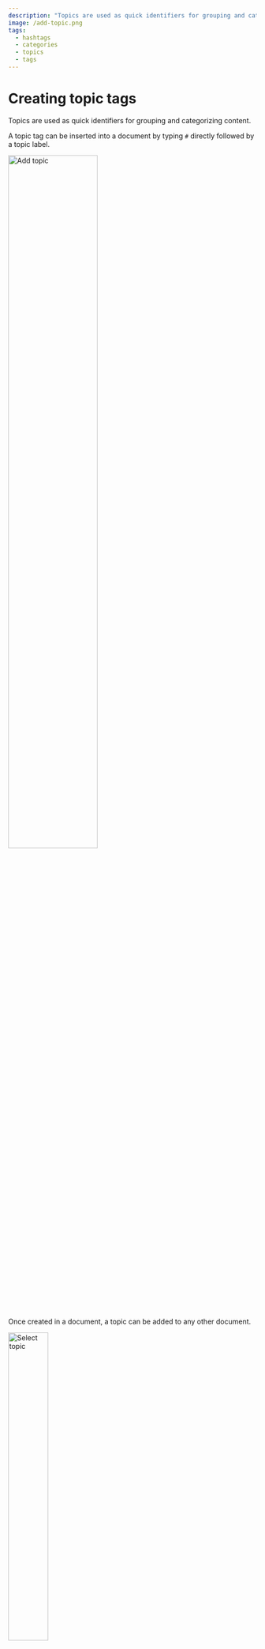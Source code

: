 ```yaml
---
description: "Topics are used as quick identifiers for grouping and categorizing content. A topic tag can be inserted into a document by typing # directly followed by a topic label. Once created in a document, a topic can be added to any other document."
image: /add-topic.png
tags:
  - hashtags
  - categories
  - topics
  - tags
---
```


# Creating topic tags

Topics are used as quick identifiers for grouping and categorizing content.

A topic tag can be inserted into a document by typing `#` directly followed by a topic label.

<img src="/add-topic.png" alt="Add topic" style="width: 60%" />

Once created in a document, a topic can be added to any other document.

<img src="/select-topic.png" alt="Select topic" style="width: 40%" />

Multiple topics can be added to a single document. A topic [is removed](#deleting-topics) if it not linked to any document. It can always be created again by adding it back into a document.

## Filtering documents by topic

You can filter documents by selecting a topic in the file drawer.

![Filter documents by topic](/filter-documents-by-topic.png)

## Deleting a topic from a document

A topic can be removed from a document by deleting it from the content.

## Deleting topics

A topic is only removed from the side drawer section if it's not referenced in any document.
